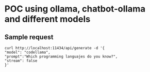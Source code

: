 # POC using ollama, chatbot-ollama and different models

## Sample request

```
curl http://localhost:11434/api/generate -d '{
"model": "codellama",
"prompt":"Which programming languajes do you know?",
"stream": false
}'
```
